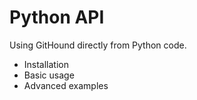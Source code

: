 # Python API

Using GitHound directly from Python code.

- Installation
- Basic usage
- Advanced examples
